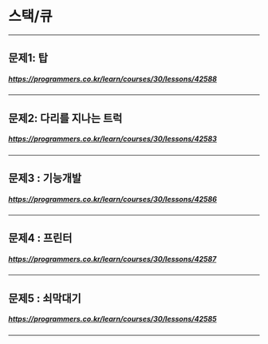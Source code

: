 # 스택/큐
----------
## 문제1: 탑
##### <https://programmers.co.kr/learn/courses/30/lessons/42588>
----------
## 문제2: 다리를 지나는 트럭
##### <https://programmers.co.kr/learn/courses/30/lessons/42583>
----------
## 문제3 : 기능개발
##### <https://programmers.co.kr/learn/courses/30/lessons/42586>
----------
## 문제4 : 프린터
##### <https://programmers.co.kr/learn/courses/30/lessons/42587>
----------
## 문제5 : 쇠막대기
##### <https://programmers.co.kr/learn/courses/30/lessons/42585>
----------
